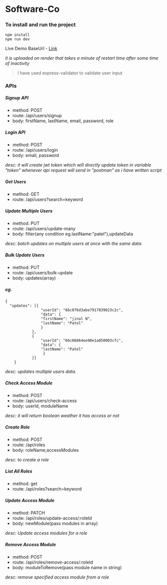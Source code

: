 # Software-Co
###  To install and run the project
```
npm install 
npm run dev
```
Live Demo BaseUrl - [Link](https://software-co.onrender.com)

_it is uploaded on render that takes a minute of restart time after some time of inactivity_
> I have used express-validator to validate user input
### APIs

##### Signup API
- method: POST
- route: /api/users/signup
- body: firstName, lastName, email, password, role

##### Login API
- method: POST
- route: /api/users/login
- body: email, password

_desc: it will create jwt token which will directly update token in variable "token" whenever api request will send in "postman" as i have written script_

##### Get Users
- method: GET
- route: /api/users?search=keyword

##### Update Multiple Users
- method: PUT
- route: /api/users/update-many
- body: filter(any condition eg.lastName:"patel"),updateData

_desc: batch updates on multiple users at once with the same data._

##### Bulk Update Users
- method: PUT
- route: /api/users/bulk-update
- body: updates(array)

##### eg.
```
{
  "updates": [{
                "userId": "66c076d3abe7917039023c2c",
                "data": {
                "firstName": "jinal N",
                "lastName": "Patel"
                }
            },
            {
                "userId": "66c06864ee90e1a050003cfc",
                "data": {
                "lastName": "Patel"
                 }
            }]
    }
```
 _desc: updates multiple users data._

##### Check Access Module
- method: POST
- route: /api/users/check-access
- body: userId, moduleName

_desc: it will return boolean weather it has access or not_

##### Create Role
- method: POST
- route: /api/roles
- body: roleName,accessModules

_desc: to create a role_

##### List All Roles
- method: get
- route: /api/roles?search=keyword

##### Update Access Module
- method: PATCH
- route: /api/roles/update-access/:roleId
- body: newModule(pass modules in array)

_desc: Update access modules for a role_

##### Remove Access Module
- method: POST
- route: /api/roles/remove-access/:roleId
- body: moduleToRemove(pass module name in string)

_desc: remove specified access module from a role_

